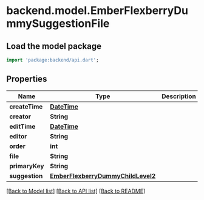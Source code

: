 # backend.model.EmberFlexberryDummySuggestionFile

## Load the model package
```dart
import 'package:backend/api.dart';
```

## Properties
Name | Type | Description | Notes
------------ | ------------- | ------------- | -------------
**createTime** | [**DateTime**](DateTime.md) |  | [optional] 
**creator** | **String** |  | [optional] 
**editTime** | [**DateTime**](DateTime.md) |  | [optional] 
**editor** | **String** |  | [optional] 
**order** | **int** |  | [optional] 
**file** | **String** |  | [optional] 
**primaryKey** | **String** |  | [optional] 
**suggestion** | [**EmberFlexberryDummyChildLevel2**](EmberFlexberryDummyChildLevel2.md) |  | [optional] 

[[Back to Model list]](../README.md#documentation-for-models) [[Back to API list]](../README.md#documentation-for-api-endpoints) [[Back to README]](../README.md)


